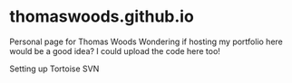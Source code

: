 # thomaswoods.github.io
Personal page for Thomas Woods
Wondering if hosting my portfolio here would be a good idea? I could upload the code here too!

Setting up Tortoise SVN